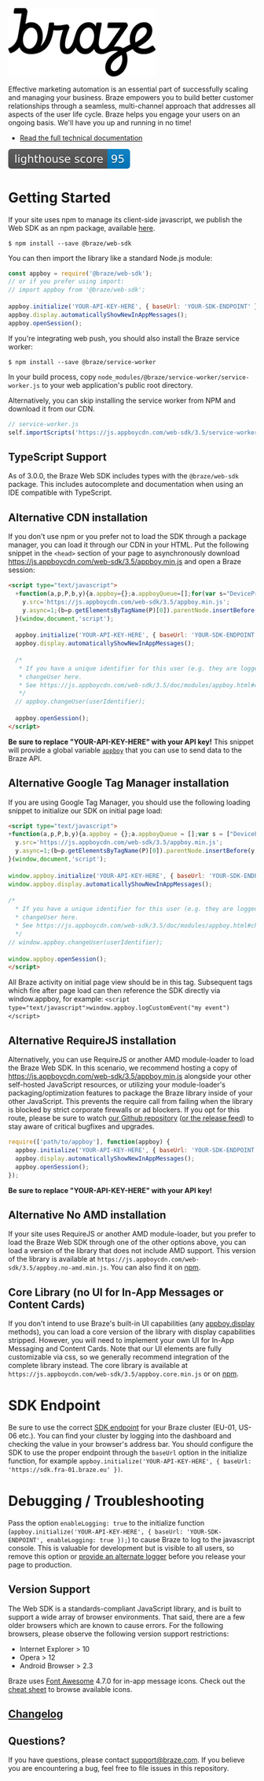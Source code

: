 <img src="https://github.com/Appboy/appboy-web-sdk/blob/master/braze-logo.png" width="300" title="Braze Logo" />

Effective marketing automation is an essential part of successfully scaling and managing your business. Braze empowers you to build better customer relationships through a seamless, multi-channel approach that addresses all aspects of the user life cycle. Braze helps you engage your users on an ongoing basis. We'll have you up and running in no time!

- [Read the full technical documentation](https://js.appboycdn.com/web-sdk/3.5/doc/modules/appboy.html)

![lighthouse score](https://github.com/Appboy/appboy-web-sdk/blob/master/lighthouse-score.svg)

# Getting Started

If your site uses npm to manage its client-side javascript, we publish the Web SDK as an npm package, available [here](https://www.npmjs.com/package/@braze/web-sdk).

```shell
$ npm install --save @braze/web-sdk
```

You can then import the library like a standard Node.js module:

```javascript
const appboy = require('@braze/web-sdk');
// or if you prefer using import:
// import appboy from '@braze/web-sdk';

appboy.initialize('YOUR-API-KEY-HERE', { baseUrl: 'YOUR-SDK-ENDPOINT' });
appboy.display.automaticallyShowNewInAppMessages();
appboy.openSession();
```

If you're integrating web push, you should also install the Braze service worker:

```shell
$ npm install --save @braze/service-worker
```

In your build process, copy `node_modules/@braze/service-worker/service-worker.js` to your web application's public root directory.

Alternatively, you can skip installing the service worker from NPM and download it from our CDN.

```javascript
// service-worker.js
self.importScripts('https://js.appboycdn.com/web-sdk/3.5/service-worker.js');
```

## TypeScript Support

As of 3.0.0, the Braze Web SDK includes types with the `@braze/web-sdk` package. This includes autocomplete and documentation when using an IDE compatible with TypeScript.

## Alternative CDN installation

If you don't use npm or you prefer not to load the SDK through a package manager, you can load it through our CDN in your HTML. Put the following snippet in the `<head>` section of your page to asynchronously download https://js.appboycdn.com/web-sdk/3.5/appboy.min.js and open a Braze session:

<!--- UPDATE THESE LOADING SNIPPETS IN THE SAMPLE BUILD APP'S INDEX.HTML WHEN YOU CHANGE THEM!!
  For context, these are largely standard "load js from js" snippets - the basic approach is to create a script
  element, place it in the DOM, and the browser will do the remote fetch from the CDN. They're a little weird to
  read because they're semi-minimized to help reduce the amount of space we take up in peoples' applications.
  Specifically, all the arguments to the snippet other than the onload callback (y) are only even params to reduce
  repetition and minimize snippet size.

  The INTERFACE_STUBBING_SNIPPET block is programmatically generated and templated by the grunt build from the TypeScript declaration file,
  using generate-interface-stub.js - to see the fully templated version, `grunt`, `grunt prepare-deployment`, and look
  inside build/public-docs/README.md
--->

```html
<script type="text/javascript">
  +function(a,p,P,b,y){a.appboy={};a.appboyQueue=[];for(var s="DeviceProperties BrazeSdkMetadata BrazeSdkMetadata.GOOGLE_TAG_MANAGER BrazeSdkMetadata.MPARTICLE BrazeSdkMetadata.SEGMENT BrazeSdkMetadata.TEALIUM BrazeSdkMetadata.NPM BrazeSdkMetadata.CDN BrazeSdkMetadata.MANUAL Card Card.prototype.dismissCard Card.prototype.removeAllSubscriptions Card.prototype.removeSubscription Card.prototype.subscribeToClickedEvent Card.prototype.subscribeToDismissedEvent Card.fromContentCardsJson Banner CaptionedImage ClassicCard ControlCard ContentCards ContentCards.prototype.getUnviewedCardCount Feed Feed.prototype.getUnreadCardCount ControlMessage InAppMessage InAppMessage.SlideFrom InAppMessage.ClickAction InAppMessage.DismissType InAppMessage.OpenTarget InAppMessage.ImageStyle InAppMessage.Orientation InAppMessage.TextAlignment InAppMessage.CropType InAppMessage.prototype.closeMessage InAppMessage.prototype.removeAllSubscriptions InAppMessage.prototype.removeSubscription InAppMessage.prototype.subscribeToClickedEvent InAppMessage.prototype.subscribeToDismissedEvent InAppMessage.fromJson FullScreenMessage ModalMessage HtmlMessage SlideUpMessage User User.Genders User.NotificationSubscriptionTypes User.prototype.addAlias User.prototype.addToCustomAttributeArray User.prototype.addToSubscriptionGroup User.prototype.getUserId User.prototype.incrementCustomUserAttribute User.prototype.removeFromCustomAttributeArray User.prototype.removeFromSubscriptionGroup User.prototype.setAvatarImageUrl User.prototype.setCountry User.prototype.setCustomLocationAttribute User.prototype.setCustomUserAttribute User.prototype.setDateOfBirth User.prototype.setEmail User.prototype.setEmailNotificationSubscriptionType User.prototype.setFirstName User.prototype.setGender User.prototype.setHomeCity User.prototype.setLanguage User.prototype.setLastKnownLocation User.prototype.setLastName User.prototype.setPhoneNumber User.prototype.setPushNotificationSubscriptionType InAppMessageButton InAppMessageButton.prototype.removeAllSubscriptions InAppMessageButton.prototype.removeSubscription InAppMessageButton.prototype.subscribeToClickedEvent display display.automaticallyShowNewInAppMessages display.destroyFeed display.hideContentCards display.showContentCards display.showFeed display.showInAppMessage display.toggleContentCards display.toggleFeed changeUser destroy getDeviceId initialize isPushBlocked isPushGranted isPushPermissionGranted isPushSupported logCardClick logCardDismissal logCardImpressions logContentCardsDisplayed logCustomEvent logFeedDisplayed logInAppMessageButtonClick logInAppMessageClick logInAppMessageHtmlClick logInAppMessageImpression logPurchase openSession registerAppboyPushMessages removeAllSubscriptions removeSubscription requestContentCardsRefresh requestFeedRefresh requestImmediateDataFlush resumeWebTracking enableSDK isDisabled setLogger setSdkAuthenticationSignature addSdkMetadata stopWebTracking disableSDK subscribeToContentCardsUpdates subscribeToFeedUpdates subscribeToInAppMessage subscribeToNewInAppMessages subscribeToSdkAuthenticationFailures toggleAppboyLogging trackLocation unregisterAppboyPushMessages wipeData".split(" "),i=0;i<s.length;i++){for(var m=s[i],k=a.appboy,l=m.split("."),j=0;j<l.length-1;j++)k=k[l[j]];k[l[j]]=(new Function("return function "+m.replace(/\./g,"_")+"(){window.appboyQueue.push(arguments); return true}"))()}window.appboy.getCachedContentCards=function(){return new window.appboy.ContentCards};window.appboy.getCachedFeed=function(){return new window.appboy.Feed};window.appboy.getUser=function(){return new window.appboy.User};(y=p.createElement(P)).type='text/javascript';
    y.src='https://js.appboycdn.com/web-sdk/3.5/appboy.min.js';
    y.async=1;(b=p.getElementsByTagName(P)[0]).parentNode.insertBefore(y,b)
  }(window,document,'script');

  appboy.initialize('YOUR-API-KEY-HERE', { baseUrl: 'YOUR-SDK-ENDPOINT' });
  appboy.display.automaticallyShowNewInAppMessages();

  /*
   * If you have a unique identifier for this user (e.g. they are logged into your site) it's a good idea to call
   * changeUser here.
   * See https://js.appboycdn.com/web-sdk/3.5/doc/modules/appboy.html#changeuser for more information.
   */
  // appboy.changeUser(userIdentifier);

  appboy.openSession();
</script>
```

**Be sure to replace "YOUR-API-KEY-HERE" with your API key!** This snippet will provide a global variable [`appboy`](https://js.appboycdn.com/web-sdk/3.5/doc/modules/appboy.html) that you can use to send data to the Braze API.

## Alternative Google Tag Manager installation

If you are using Google Tag Manager, you should use the following loading snippet to initialize our SDK on initial page load:

```html
<script type="text/javascript">
+function(a,p,P,b,y){a.appboy = {};a.appboyQueue = [];var s = ["DeviceProperties", "BrazeSdkMetadata", "BrazeSdkMetadata.GOOGLE_TAG_MANAGER", "BrazeSdkMetadata.MPARTICLE", "BrazeSdkMetadata.SEGMENT", "BrazeSdkMetadata.TEALIUM", "BrazeSdkMetadata.NPM", "BrazeSdkMetadata.CDN", "BrazeSdkMetadata.MANUAL", "Card", "Card.prototype.dismissCard", "Card.prototype.removeAllSubscriptions", "Card.prototype.removeSubscription", "Card.prototype.subscribeToClickedEvent", "Card.prototype.subscribeToDismissedEvent", "Card.fromContentCardsJson", "Banner", "CaptionedImage", "ClassicCard", "ControlCard", "ContentCards", "ContentCards.prototype.getUnviewedCardCount", "Feed", "Feed.prototype.getUnreadCardCount", "ControlMessage", "InAppMessage", "InAppMessage.SlideFrom", "InAppMessage.ClickAction", "InAppMessage.DismissType", "InAppMessage.OpenTarget", "InAppMessage.ImageStyle", "InAppMessage.Orientation", "InAppMessage.TextAlignment", "InAppMessage.CropType", "InAppMessage.prototype.closeMessage", "InAppMessage.prototype.removeAllSubscriptions", "InAppMessage.prototype.removeSubscription", "InAppMessage.prototype.subscribeToClickedEvent", "InAppMessage.prototype.subscribeToDismissedEvent", "InAppMessage.fromJson", "FullScreenMessage", "ModalMessage", "HtmlMessage", "SlideUpMessage", "User", "User.Genders", "User.NotificationSubscriptionTypes", "User.prototype.addAlias", "User.prototype.addToCustomAttributeArray", "User.prototype.addToSubscriptionGroup", "User.prototype.getUserId", "User.prototype.incrementCustomUserAttribute", "User.prototype.removeFromCustomAttributeArray", "User.prototype.removeFromSubscriptionGroup", "User.prototype.setAvatarImageUrl", "User.prototype.setCountry", "User.prototype.setCustomLocationAttribute", "User.prototype.setCustomUserAttribute", "User.prototype.setDateOfBirth", "User.prototype.setEmail", "User.prototype.setEmailNotificationSubscriptionType", "User.prototype.setFirstName", "User.prototype.setGender", "User.prototype.setHomeCity", "User.prototype.setLanguage", "User.prototype.setLastKnownLocation", "User.prototype.setLastName", "User.prototype.setPhoneNumber", "User.prototype.setPushNotificationSubscriptionType", "InAppMessageButton", "InAppMessageButton.prototype.removeAllSubscriptions", "InAppMessageButton.prototype.removeSubscription", "InAppMessageButton.prototype.subscribeToClickedEvent", "display", "display.automaticallyShowNewInAppMessages", "display.destroyFeed", "display.hideContentCards", "display.showContentCards", "display.showFeed", "display.showInAppMessage", "display.toggleContentCards", "display.toggleFeed", "changeUser", "destroy", "getDeviceId", "initialize", "isPushBlocked", "isPushGranted", "isPushPermissionGranted", "isPushSupported", "logCardClick", "logCardDismissal", "logCardImpressions", "logContentCardsDisplayed", "logCustomEvent", "logFeedDisplayed", "logInAppMessageButtonClick", "logInAppMessageClick", "logInAppMessageHtmlClick", "logInAppMessageImpression", "logPurchase", "openSession", "registerAppboyPushMessages", "removeAllSubscriptions", "removeSubscription", "requestContentCardsRefresh", "requestFeedRefresh", "requestImmediateDataFlush", "resumeWebTracking", "enableSDK", "isDisabled", "setLogger", "setSdkAuthenticationSignature", "addSdkMetadata", "stopWebTracking", "disableSDK", "subscribeToContentCardsUpdates", "subscribeToFeedUpdates", "subscribeToInAppMessage", "subscribeToNewInAppMessages", "subscribeToSdkAuthenticationFailures", "toggleAppboyLogging", "trackLocation", "unregisterAppboyPushMessages", "wipeData"];for (var i = 0; i < s.length; i++) {  var m = s[i];  var k = a.appboy;  var l = m.split(".");  for (var j = 0; j < l.length - 1; j++) {    k = k[l[j]];  }  k[l[j]] = new Function("return function " + m.replace(/\./g, "_") + "(){window.appboyQueue.push(arguments); return true}")();}window.appboy.getCachedContentCards = function() { return new window.appboy.ContentCards(); };window.appboy.getCachedFeed = function() { return new window.appboy.Feed(); };window.appboy.getUser = function() { return new window.appboy.User(); };(y=p.createElement(P)).type='text/javascript';
  y.src='https://js.appboycdn.com/web-sdk/3.5/appboy.min.js';
  y.async=1;(b=p.getElementsByTagName(P)[0]).parentNode.insertBefore(y,b)
}(window,document,'script');

window.appboy.initialize('YOUR-API-KEY-HERE', { baseUrl: 'YOUR-SDK-ENDPOINT' });
window.appboy.display.automaticallyShowNewInAppMessages();

/*
  * If you have a unique identifier for this user (e.g. they are logged into your site) it's a good idea to call
  * changeUser here.
  * See https://js.appboycdn.com/web-sdk/3.5/doc/modules/appboy.html#changeuser for more information.
  */
// window.appboy.changeUser(userIdentifier);

window.appboy.openSession();
</script>
```

All Braze activity on initial page view should be in this tag. Subsequent tags which fire after page load can then reference the SDK directly via window.appboy, for example: ```<script type="text/javascript">window.appboy.logCustomEvent("my event")</script>```

## Alternative RequireJS installation

Alternatively, you can use RequireJS or another AMD module-loader to load the Braze Web SDK. In this scenario, we recommend hosting a copy of https://js.appboycdn.com/web-sdk/3.5/appboy.min.js alongside your other self-hosted JavaScript resources, or utilizing your module-loader's packaging/optimization features to package the Braze library inside of your other JavaScript. This prevents the require call from failing when the library is blocked by strict corporate firewalls or ad blockers. If you opt for this route, please be sure to watch [our Github repository](https://github.com/Appboy/appboy-web-sdk/releases) ([or the release feed](https://github.com/Appboy/appboy-web-sdk/releases.atom)) to stay aware of critical bugfixes and upgrades.

```js
require(['path/to/appboy'], function(appboy) {
  appboy.initialize('YOUR-API-KEY-HERE', { baseUrl: 'YOUR-SDK-ENDPOINT' });
  appboy.display.automaticallyShowNewInAppMessages();
  appboy.openSession();
});
```

**Be sure to replace "YOUR-API-KEY-HERE" with your API key!**

## Alternative No AMD installation

If your site uses RequireJS or another AMD module-loader, but you prefer to load the Braze Web SDK through one of the other options above, you can load a version of the library that does not include AMD support. This version of the library is available at `https://js.appboycdn.com/web-sdk/3.5/appboy.no-amd.min.js`. You can also find it on [npm](https://www.npmjs.com/package/@braze/web-sdk-no-amd).

## Core Library (no UI for In-App Messages or Content Cards)

If you don't intend to use Braze's built-in UI capabilities (any [appboy.display](https://js.appboycdn.com/web-sdk/3.5/doc/module-display.html) methods), you can load a core version of the
library with display capabilities stripped. However, you will need to implement your own UI for In-App Messaging and Content Cards. Note that our UI elements are fully customizable via css, so we generally recommend integration
of the complete library instead. The core library is available at `https://js.appboycdn.com/web-sdk/3.5/appboy.core.min.js` or on [npm](https://www.npmjs.com/package/@braze/web-sdk-core).

# SDK Endpoint

Be sure to use the correct [SDK endpoint](https://www.braze.com/docs/user_guide/administrative/access_braze/sdk_endpoints/) for your Braze cluster (EU-01, US-06 etc.). You can find your cluster by logging into the dashboard and checking the value in your browser's address bar. You should configure the SDK to use the proper endpoint through the `baseUrl` option in the initialize function, for example `appboy.initialize('YOUR-API-KEY-HERE', { baseUrl: 'https://sdk.fra-01.braze.eu' })`.

# Debugging / Troubleshooting

Pass the option `enableLogging: true` to the initialize function (`appboy.initialize('YOUR-API-KEY-HERE', { baseUrl: 'YOUR-SDK-ENDPOINT', enableLogging: true });`) to cause Braze to log to the javascript console. This is valuable for development but is visible to all users,
so remove this option or [provide an alternate logger](https://js.appboycdn.com/web-sdk/3.5/doc/modules/appboy.html#setlogger) before you
release your page to production.

## Version Support

The Web SDK is a standards-compliant JavaScript library, and is built to support a wide array of browser environments. That said, there are a few older browsers which are known to cause errors. For the following browsers, please observe the following version support restrictions:

- Internet Explorer > 10
- Opera > 12
- Android Browser > 2.3

Braze uses [Font Awesome](http://fortawesome.github.io/Font-Awesome/) 4.7.0 for in-app message icons. Check out the [cheat sheet](http://fortawesome.github.io/Font-Awesome/cheatsheet/) to browse available icons.

## [Changelog](https://github.com/Appboy/appboy-web-sdk/blob/master/CHANGELOG.md)

## Questions?

If you have questions, please contact [support@braze.com](mailto:support@braze.com). If you believe you are encountering a bug, feel free to file issues in this repository.
